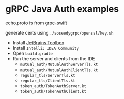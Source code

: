 # gRPC Java Auth examples

echo.proto is from [grpc-swift](https://github.com/grpc/grpc-swift/blob/master/Sources/Examples/Echo/echo.proto)

generate certs using `./soseedygrpc/openssl/key.sh`

- Install [JetBrains Toolbox](https://www.jetbrains.com/toolbox/)
- Install `IntelliJ IDEA Community`
- Open `build.gradle`
- Run the server and clients from the IDE
  - `mutual_auth/MutualAuthServerTls.kt`
  - `mutual_auth/MutualAuthClientTls.kt`
  - `regular_tls/ServerTls.kt`
  - `regular_tls/ClientTls.kt`
  - `token_auth/TokenAuthServer.kt`
  - `token_auth/TokenAuthClient.kt`

